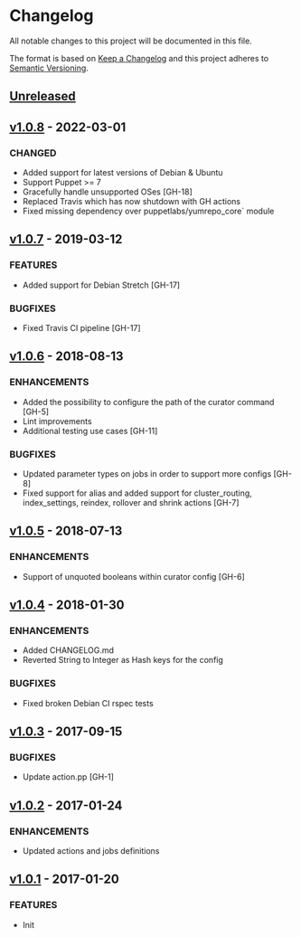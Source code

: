# Changelog

All notable changes to this project will be documented in this file.

The format is based on [Keep a Changelog](http://keepachangelog.com/en/1.0.0/)
and this project adheres to [Semantic Versioning](http://semver.org/spec/v2.0.0.html).

## [Unreleased]

## [v1.0.8] - 2022-03-01
### CHANGED

- Added support for latest versions of Debian & Ubuntu
- Support Puppet >= 7
- Gracefully handle unsupported OSes [GH-18]
- Replaced Travis which has now shutdown with GH actions
- Fixed missing dependency over puppetlabs/yumrepo_core` module

## [v1.0.7] - 2019-03-12
### FEATURES

- Added support for Debian Stretch [GH-17]

### BUGFIXES

- Fixed Travis CI pipeline [GH-17]

## [v1.0.6] - 2018-08-13
### ENHANCEMENTS

- Added the possibility to configure the path of the curator command [GH-5]
- Lint improvements
- Additional testing use cases [GH-11]

### BUGFIXES

- Updated parameter types on jobs in order to support more configs [GH-8]
- Fixed support for alias and added support for cluster_routing, index_settings, reindex, rollover and shrink actions [GH-7]

## [v1.0.5] - 2018-07-13
### ENHANCEMENTS

- Support of unquoted booleans within curator config [GH-6]

## [v1.0.4] - 2018-01-30
### ENHANCEMENTS

- Added CHANGELOG.md
- Reverted String to Integer as Hash keys for the config

### BUGFIXES

- Fixed broken Debian CI rspec tests

## [v1.0.3] - 2017-09-15
### BUGFIXES

- Update action.pp [GH-1]

## [v1.0.2] - 2017-01-24
### ENHANCEMENTS

- Updated actions and jobs definitions

## [v1.0.1] - 2017-01-20
### FEATURES

- Init

[Unreleased]: https://github.com/mvisonneau/puppet-curator/compare/v1.0.8...HEAD
[v1.0.8]: https://github.com/mvisonneau/puppet-curator/compare/v1.0.7...v1.0.8
[v1.0.7]: https://github.com/mvisonneau/puppet-curator/compare/v1.0.6...v1.0.7
[v1.0.6]: https://github.com/mvisonneau/puppet-curator/compare/v1.0.5...v1.0.6
[v1.0.5]: https://github.com/mvisonneau/puppet-curator/compare/v1.0.4...v1.0.5
[v1.0.4]: https://github.com/mvisonneau/puppet-curator/compare/v1.0.3...v1.0.4
[v1.0.3]: https://github.com/mvisonneau/puppet-curator/compare/v1.0.2...v1.0.3
[v1.0.2]: https://github.com/mvisonneau/puppet-curator/compare/v1.0.1...v1.0.2
[v1.0.1]: https://github.com/mvisonneau/puppet-curator/tree/v1.0.1
